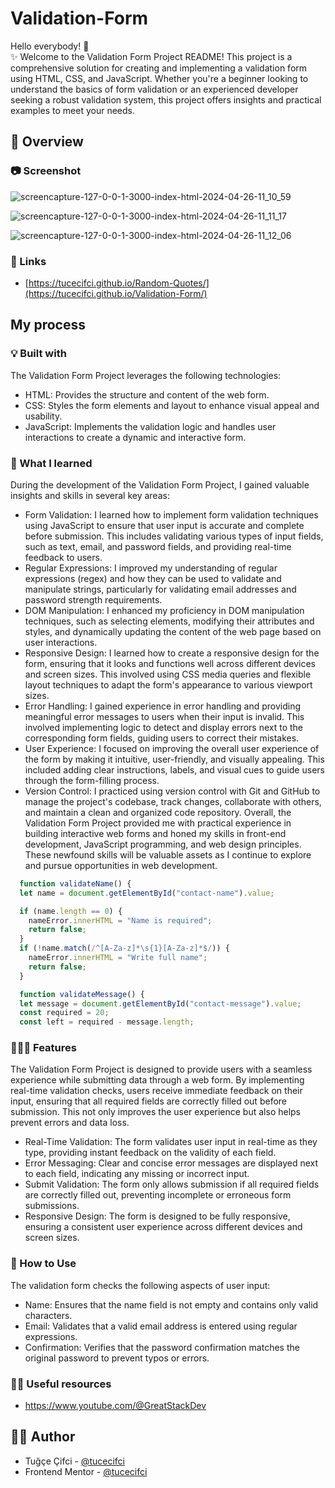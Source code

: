 # Validation-Form

Hello everybody! 👋 </br> 
✨ Welcome to the Validation Form Project README! This project is a comprehensive solution for creating and implementing a validation form using HTML, CSS, and JavaScript. Whether you're a beginner looking to understand the basics of form validation or an experienced developer seeking a robust validation system, this project offers insights and practical examples to meet your needs.

## 👀 Overview

### 📷 Screenshot

![screencapture-127-0-0-1-3000-index-html-2024-04-26-11_10_59](https://github.com/tucecifci/Validation-Form/assets/151346784/890aa72f-e4dc-47bf-baa0-412560fa9383)

![screencapture-127-0-0-1-3000-index-html-2024-04-26-11_11_17](https://github.com/tucecifci/Validation-Form/assets/151346784/dc7383ad-8675-449e-b98a-a5dfd37c54a3)

![screencapture-127-0-0-1-3000-index-html-2024-04-26-11_12_06](https://github.com/tucecifci/Validation-Form/assets/151346784/b8f9d6e5-0def-46c6-83e8-0563c4a10761)


### 🔗 Links

- [https://tucecifci.github.io/Random-Quotes/](https://tucecifci.github.io/Validation-Form/)

## My process

### 💡 Built with

The Validation Form Project leverages the following technologies:

- HTML: Provides the structure and content of the web form.
- CSS: Styles the form elements and layout to enhance visual appeal and usability.
- JavaScript: Implements the validation logic and handles user interactions to create a dynamic and interactive form.

### 🧠 What I learned

During the development of the Validation Form Project, I gained valuable insights and skills in several key areas:

- Form Validation: I learned how to implement form validation techniques using JavaScript to ensure that user input is accurate and complete before submission. This includes validating various types of input fields, such as text, email, and password fields, and providing real-time feedback to users.
- Regular Expressions: I improved my understanding of regular expressions (regex) and how they can be used to validate and manipulate strings, particularly for validating email addresses and password strength requirements.
- DOM Manipulation: I enhanced my proficiency in DOM manipulation techniques, such as selecting elements, modifying their attributes and styles, and dynamically updating the content of the web page based on user interactions.
- Responsive Design: I learned how to create a responsive design for the form, ensuring that it looks and functions well across different devices and screen sizes. This involved using CSS media queries and flexible layout techniques to adapt the form's appearance to various viewport sizes.
- Error Handling: I gained experience in error handling and providing meaningful error messages to users when their input is invalid. This involved implementing logic to detect and display errors next to the corresponding form fields, guiding users to correct their mistakes.
- User Experience: I focused on improving the overall user experience of the form by making it intuitive, user-friendly, and visually appealing. This included adding clear instructions, labels, and visual cues to guide users through the form-filling process.
- Version Control: I practiced using version control with Git and GitHub to manage the project's codebase, track changes, collaborate with others, and maintain a clean and organized code repository.
Overall, the Validation Form Project provided me with practical experience in building interactive web forms and honed my skills in front-end development, JavaScript programming, and web design principles. These newfound skills will be valuable assets as I continue to explore and pursue opportunities in web development.

```javascript
  function validateName() {
  let name = document.getElementById("contact-name").value;

  if (name.length == 0) {
    nameError.innerHTML = "Name is required";
    return false;
  }
  if (!name.match(/^[A-Za-z]*\s{1}[A-Za-z]*$/)) {
    nameError.innerHTML = "Write full name";
    return false;
  }
```
```javascript
  function validateMessage() {
  let message = document.getElementById("contact-message").value;
  const required = 20;
  const left = required - message.length;
```

### 👩🏼‍💻 Features

The Validation Form Project is designed to provide users with a seamless experience while submitting data through a web form. By implementing real-time validation checks, users receive immediate feedback on their input, ensuring that all required fields are correctly filled out before submission. This not only improves the user experience but also helps prevent errors and data loss.
- Real-Time Validation: The form validates user input in real-time as they type, providing instant feedback on the validity of each field.
- Error Messaging: Clear and concise error messages are displayed next to each field, indicating any missing or incorrect input.
- Submit Validation: The form only allows submission if all required fields are correctly filled out, preventing incomplete or erroneous form submissions.
- Responsive Design: The form is designed to be fully responsive, ensuring a consistent user experience across different devices and screen sizes.


### 🤔 How to Use

The validation form checks the following aspects of user input:

- Name: Ensures that the name field is not empty and contains only valid characters.
- Email: Validates that a valid email address is entered using regular expressions.
- Confirmation: Verifies that the password confirmation matches the original password to prevent typos or errors.

### 🤌🏻 Useful resources

- https://www.youtube.com/@GreatStackDev

## 🏳️‍🌈 Author

- Tuğçe Çifci - [@tucecifci](https://github.com/tucecifci)
- Frontend Mentor - [@tucecifci](https://www.frontendmentor.io/profile/tucecifci)

